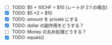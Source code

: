 - [ ] TODO: $5 + 10CHF = $10 (レートが 2:1 の場合)
- [x] TODO: $5 \*2 = $10
- [x] TODO: amount を private にする
- [x] TODO: dollar の副作用をどうする？
- [ ] TODO: Money の丸め処理どうする？
- [x] TODO: equals()
